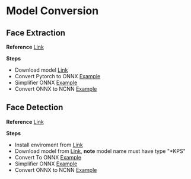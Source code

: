 # Model Conversion

## Face Extraction
**Reference** [Link](https://github.com/deepinsight/insightface/tree/master/recognition/arcface_torch)

**Steps**
- Download model [Link](https://github.com/deepinsight/insightface/tree/master/recognition/arcface_torch)
- Convert Pytorch to ONNX [Example](face_extraction/example_convertion.sh)
- Simplifier ONNX [Example](face_extraction/onnx_simplifier.sh)
- Convert ONNX to NCNN [Example](face_extraction/onnx2ncnn.sh)

## Face Detection
**Reference** [Link](https://github.com/deepinsight/insightface/tree/master/detection/scrfd)

**Steps**
- Install enviroment from [Link](https://github.com/deepinsight/insightface/tree/master/detection/scrfd)
- Download model from [Link](https://github.com/deepinsight/insightface/tree/master/detection/scrfd), **note** model name must have type "*KPS"
- Convert To ONNX [Example](face_detection/scrfd/convert_to_onnx.sh)
- Simplifier ONNX [Example](face_detection/scrfd/onnx_simplifier.sh)
- Convert ONNX to NCNN [Example](face_detection/scrfd/onnx2ncnn.sh)
